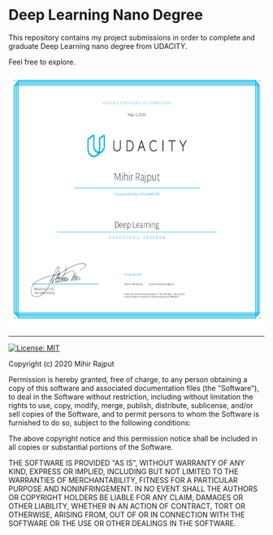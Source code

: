 # Deep Learning Nano Degree
This repository contains my project submissions in order to complete and graduate Deep Learning nano degree from UDACITY.

Feel free to explore.

<p align="center">
  <img width="700" height="500" src="https://github.com/mihir135/deep_learning_nanodegree/blob/master/images/DLND.PNG">
</p>

<hr>

[![License: MIT](https://img.shields.io/badge/License-MIT-yellow.svg)](https://opensource.org/licenses/MIT)

Copyright (c) 2020 Mihir Rajput

Permission is hereby granted, free of charge, to any person obtaining a copy
of this software and associated documentation files (the "Software"), to deal
in the Software without restriction, including without limitation the rights
to use, copy, modify, merge, publish, distribute, sublicense, and/or sell
copies of the Software, and to permit persons to whom the Software is
furnished to do so, subject to the following conditions:

The above copyright notice and this permission notice shall be included in all
copies or substantial portions of the Software.

THE SOFTWARE IS PROVIDED "AS IS", WITHOUT WARRANTY OF ANY KIND,
EXPRESS OR IMPLIED, INCLUDING BUT NOT LIMITED TO THE WARRANTIES OF
MERCHANTABILITY, FITNESS FOR A PARTICULAR PURPOSE AND NONINFRINGEMENT.
IN NO EVENT SHALL THE AUTHORS OR COPYRIGHT HOLDERS BE LIABLE FOR ANY CLAIM,
DAMAGES OR OTHER LIABILITY, WHETHER IN AN ACTION OF CONTRACT, TORT OR
OTHERWISE, ARISING FROM, OUT OF OR IN CONNECTION WITH THE SOFTWARE OR THE USE
OR OTHER DEALINGS IN THE SOFTWARE.
